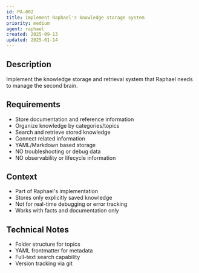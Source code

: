 ```yaml
---
id: PA-002
title: Implement Raphael's knowledge storage system
priority: medium
agent: raphael
created: 2025-09-13
updated: 2025-01-14
---
```


## Description
Implement the knowledge storage and retrieval system that Raphael needs to manage the second brain.

## Requirements
- Store documentation and reference information
- Organize knowledge by categories/topics
- Search and retrieve stored knowledge
- Connect related information
- YAML/Markdown based storage
- NO troubleshooting or debug data
- NO observability or lifecycle information

## Context
- Part of Raphael's implementation
- Stores only explicitly saved knowledge
- Not for real-time debugging or error tracking
- Works with facts and documentation only

## Technical Notes
- Folder structure for topics
- YAML frontmatter for metadata
- Full-text search capability
- Version tracking via git